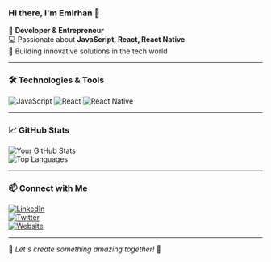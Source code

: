 ### Hi there, I'm Emirhan 👋

🚀 **Developer & Entrepreneur**  
💻 Passionate about **JavaScript, React, React Native**  
📍 Building innovative solutions in the tech world  

---

### 🛠️ Technologies & Tools
![JavaScript](https://img.shields.io/badge/JavaScript-F7DF1E?style=flat&logo=javascript&logoColor=black)
![React](https://img.shields.io/badge/React-61DAFB?style=flat&logo=react&logoColor=black)
![React Native](https://img.shields.io/badge/React%20Native-61DAFB?style=flat&logo=react&logoColor=black)

---

### 📈 GitHub Stats
![Your GitHub Stats](https://github-readme-stats.vercel.app/api?username=your-github-username&show_icons=true&theme=dark)  
![Top Languages](https://github-readme-stats.vercel.app/api/top-langs/?username=your-github-username&layout=compact&theme=dark)

---

### 📫 Connect with Me
[![LinkedIn](https://img.shields.io/badge/LinkedIn-%230077B5.svg?style=flat&logo=linkedin&logoColor=white)](https://www.linkedin.com/in/your-profile/)  
[![Twitter](https://img.shields.io/badge/Twitter-%231DA1F2.svg?style=flat&logo=twitter&logoColor=white)](https://twitter.com/your-profile)  
[![Website](https://img.shields.io/badge/Website-%2312100E.svg?style=flat&logo=vercel&logoColor=white)](https://yourwebsite.com/)  

---

🎯 *Let's create something amazing together!* 🚀
